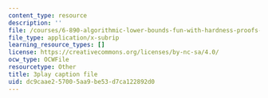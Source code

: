 ```yaml
---
content_type: resource
description: ''
file: /courses/6-890-algorithmic-lower-bounds-fun-with-hardness-proofs-fall-2014/dc9caae257005aa9be53d7ca122892d0_EMyRV3H4Vf4.vtt
file_type: application/x-subrip
learning_resource_types: []
license: https://creativecommons.org/licenses/by-nc-sa/4.0/
ocw_type: OCWFile
resourcetype: Other
title: 3play caption file
uid: dc9caae2-5700-5aa9-be53-d7ca122892d0
---
```

